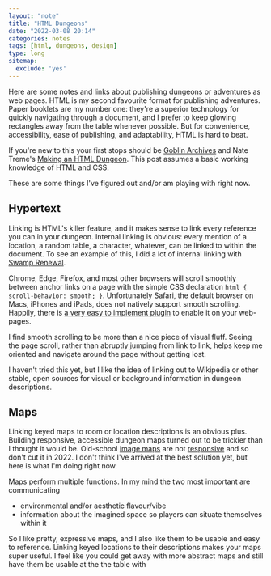 ```yaml
---
layout: "note"
title: "HTML Dungeons"
date: "2022-03-08 20:14"
categories: notes
tags: [html, dungeons, design]
type: long
sitemap:
  exclude: 'yes'
---
```


Here are some notes and links about publishing dungeons or adventures as web pages. HTML is my second favourite format for publishing adventures. Paper booklets are my number one: they're a superior technology for quickly navigating through a document, and I prefer to keep glowing rectangles away from the table whenever possible. But for convenience, accessibility, ease of publishing, and adaptability, HTML is hard to beat.

If you're new to this your first stops should be [Goblin Archives](https://goblinarchives.github.io/LiminalHorror/Game%20Design/Programs/#markdown) and Nate Treme's [Making an HTML Dungeon](https://www.youtube.com/watch?v=TRZ2w36wJi0&ab_channel=NateTreme). This post assumes a basic working knowledge of HTML and CSS.

These are some things I've figured out and/or am playing with right now.

## Hypertext

Linking is HTML's killer feature, and it makes sense to link every reference you can in your dungeon. Internal linking is obvious: every mention of a location, a random table, a character, whatever, can be linked to within the document. To see an example of this, I did a lot of internal linking with [Swamp Renewal](https://numbered.works/swamp-renewal).

Chrome, Edge, Firefox, and most other browsers will scroll smoothly between anchor links on a page with the simple CSS declaration `html { scroll-behavior: smooth; }`. Unfortunately Safari, the default browser on Macs, iPhones and iPads, does not natively support smooth scrolling. Happily, there is [a very easy to implement plugin](https://jonaskuske.github.io/smoothscroll-anchor-polyfill/) to enable it on your web-pages.

I find smooth scrolling to be more than a nice piece of visual fluff. Seeing the page scroll, rather than abruptly jumping from link to link, helps keep me oriented and navigate around the page without getting lost.

I haven't tried this yet, but I like the idea of linking out to Wikipedia or other stable, open sources for visual or background information in dungeon descriptions.

## Maps

Linking keyed maps to room or location descriptions is an obvious plus. Building responsive, accessible dungeon maps turned out to be trickier than I thought it would be. Old-school [image maps]() are not [responsive]() and so don't cut it in 2022. I don't think I've arrived at the best solution yet, but here is what I'm doing right now.

Maps perform multiple functions. In my mind the two most important are communicating
* environmental and/or aesthetic flavour/vibe
* information about the imagined space so players can situate themselves within it

So I like pretty, expressive maps, and I also like them to be usable and easy to reference. Linking keyed locations to their descriptions makes your maps super useful. I feel like you could get away with more abstract maps and still have them be usable at the the table with
